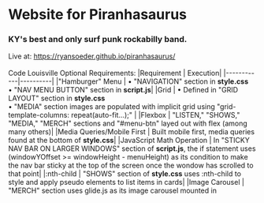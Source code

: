 # Website for Piranhasaurus #
### KY's best and only surf punk rockabilly band. ###
Live at: https://ryansoeder.github.io/piranhasaurus/<br><br>
Code Louisville Optional Requirements:
|Requirement | Execution|
|------------|----------|
|"Hamburger" Menu | &#8226; "NAVIGATION" section in **style.css**<br> &#8226; "NAV MENU BUTTON" section in **script.js**|
|Grid | &#8226; Defined in "GRID LAYOUT" section in **style.css**<br> &#8226; "MEDIA" section images are populated with implicit grid using "grid-template-columns: repeat(auto-fit...);" |
|Flexbox | "LISTEN," "SHOWS," "MEDIA," "MERCH" sections and "#menu-btn" layed out with flex (among many others)|
|Media Queries/Mobile First | Built mobile first, media queries found at the bottom of **style.css**|
|JavaScript Math Operation | In "STICKY NAV BAR ON LARGER WINDOWS" section of **script.js**, the if statement uses (windowYOffset >= windowHeight - menuHeight) as its condition to make the nav bar sticky at the top of the screen once the wondow has scrolled to that point|
|:nth-child | "SHOWS" section of **style.css** uses :nth-child to style and apply pseudo elements to list items in cards|
|Image Carousel | "MERCH" section uses glide.js as its image carousel mounted in <script> tags at the bottom of **index.html**, styled in the "MERCH" section of **style.css**, and lightbox functionality added at the bottom of **script.js**|
